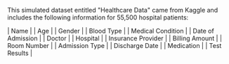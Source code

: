 This simulated dataset entitled "Healthcare Data" came from Kaggle and includes the following information for 55,500 hospital patients:

| Name |
| Age |
| Gender |
| Blood Type |
| Medical Condition |
| Date of Admission |
| Doctor |
| Hospital |
| Insurance Provider |
| Billing Amount |
| Room Number |
| Admission Type |
| Discharge Date |
| Medication |
| Test Results |
